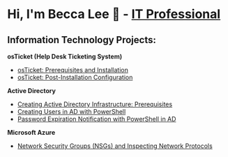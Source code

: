 <h1> Hi, I'm Becca Lee 👋 - <a href="https://www.linkedin.com/in/beccajlee/">IT Professional</a></h1>

<h2>Information Technology Projects:</h2>

<b>osTicket (Help Desk Ticketing System)</b>
<ul>
  <li><a href="https://github.com/beccslee/osticket-prereqs">osTicket: Prerequisites and Installation</a></li>
  <li><a href="https://github.com/beccslee/osticket-post-install-config">osTicket: Post-Installation Configuration</a></li>
</ul>

<b>Active Directory</b>
<ul>
  <li><a href="https://github.com/beccslee/osticket-prereqs">Creating Active Directory Infrastructure: Prerequisites</a></li>
  <li><a href="https://github.com/beccslee/osticket-prereqs">Creating Users in AD with PowerShell</a></li>
  <li><a href="https://github.com/beccslee/osticket-prereqs">Password Expiration Notification with PowerShell in AD</a></li>
</ul>

<b>Microsoft Azure</b>
<ul>
  <li><a href="https://github.com/beccslee/osticket-prereqs">Network Security Groups (NSGs) and Inspecting Network Protocols</a></li>
</ul>
<!--
**beccslee/beccslee** is a ✨ _special_ ✨ repository because its `README.md` (this file) appears on your GitHub profile.

Here are some ideas to get you started:

- 🔭 I’m currently working on ...
- 🌱 I’m currently learning ...
- 👯 I’m looking to collaborate on ...
- 🤔 I’m looking for help with ...
- 💬 Ask me about ...
- 📫 How to reach me: ...
- 😄 Pronouns: ...
- ⚡ Fun fact: ...
-->
